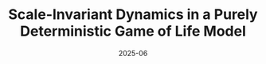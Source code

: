 ---
title: "Scale-Invariant Dynamics in a Purely Deterministic Game of Life Model"
collection: publications
category: manuscripts
permalink: /publication/2025-06-lgol
excerpt: >-
    Scale invariance is a key feature that characterizes criticality in complex dynamical systems, which often organize into structures exhibiting no typical size and/or lifespan. While random external inputs or tunable stochastic interactions are typically required for showcasing such criticality, the question of whether scale-invariant dynamics can emerge from purely deterministic interactions remains unclear. In this work, we discover highly affirmative signatures of critical dynamics in equal-state clusters that emerge in the $$\textit{logistic}$$ Game of life (LGOL): an extension of Conway's GOL into a Cantor set state space that is nevertheless  deterministic. We uncover at least three types of asymptotic behavior, i.e. phases, that are separated by two fundamentally distinct critical points. The first critical point — associated with a peculiar form of self-organized criticality — defines the non-analytic boundary between a sparse-static and a sparse-dynamic asymptotic phase. Meanwhile, the second point marks an enigmatic deterministic percolation transition between the sparse-dynamic and a third, dense-dynamic phase. Moreover, we identify distinct power-law distributions of cluster sizes with unconventional critical exponents that challenge the current paradigms for critical behavior. Overall, our work concretely paves the way for studying emergent scale invariance in purely deterministic systems.
date: 2025-06
venue: 'ArXiv'
paperurl: 'https://raw.githubusercontent.com/sarinstein-yan/sarinstein-yan.github.io/master/files/2025-06-lgol.pdf'
bibtexurl: 'https://raw.githubusercontent.com/sarinstein-yan/sarinstein-yan.github.io/master/files/2025-06-lgol.bib'
citation: 'Akgun, Hakan, Xianquan Yan, Tamer Taskiran, Muhamet Ibrahimi, Ching Hua Lee, and Seymur Jahangirov. “Scale-Invariant Dynamics in a Purely Deterministic Game of Life Model.” arXiv, June 7, 2025. https://doi.org/10.48550/arXiv.2411.07189.'
---